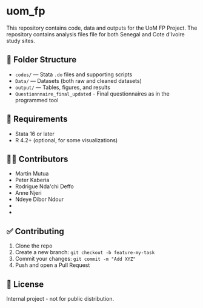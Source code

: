 # uom_fp
This repository contains code, data and outputs for the UoM FP Project. 
The repository contains analysis files file for both Senegal and Cote d'Ivoire study sites.

## 📁 Folder Structure

- `codes/` — Stata `.do` files and supporting scripts
- `Data/` — Datasets (both raw and cleaned datasets)
- `output/` — Tables, figures, and results
- `Questionnnaire_final_updated` - Final questionnaires as in the programmed tool


## 🔧 Requirements

- Stata 16 or later
- R 4.2+ (optional, for some visualizations)


## 🧑‍💻 Contributors

- Martin Mutua
- Peter Kaberia
- Rodrigue Nda'chi Deffo
- Anne Njeri
- Ndeye Dibor Ndour
- 
- 

## ✅ Contributing

1. Clone the repo
2. Create a new branch: `git checkout -b feature-my-task`
3. Commit your changes: `git commit -m "Add XYZ"`
4. Push and open a Pull Request

## 📄 License

Internal project - not for public distribution.

